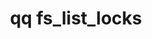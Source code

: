 ---
category: fs
command: fs_list_locks
optional_options:
- alternate: []
  help: The protocol whose locks should be listed
  name: --protocol
  required: true
- alternate: []
  help: The type of lock to list.
  name: --lock-type
  required: true
- alternate: []
  help: File path
  name: --path
  required: false
- alternate: []
  help: File ID
  name: --id
  required: false
- alternate: []
  help: List all locks held by the client with this IP address.
  name: --ip
  required: false
- alternate: []
  help: List all locks held by the client with this hostname. Only available for NLM
    locks.
  name: --hostname
  required: false
- alternate: []
  help: When a file is specified, list locks held on a specific snapshot.
  name: --snapshot
  required: false
- alternate: []
  help: Don't execute additional API calls to obtain file paths and client hostnames
    for results.
  name: --no-resolve
  required: false
- alternate: []
  help: Print a raw JSON response.
  name: --json
  required: false
- alternate: []
  help: Sort results by this attribute.
  name: --sort
  required: false
permalink: /qq-cli-command-guide/fs/fs_list_locks.html
positional_options: []
sidebar: qq_cli_command_reference_sidebar
summary: This section explains how to use the <code>qq fs_list_locks</code> command.
synopsis: List file locks held by clients.
title: qq fs_list_locks
usage: qq fs_list_locks [-h] --protocol {smb,nlm,nfs4} --lock-type {byte-range,share-mode}
  [--path PATH | --id ID | --ip IP | --hostname HOSTNAME] [--snapshot SNAPSHOT] [--no-resolve]
  [--json] [--sort {file,client}]
zendesk_source: qq CLI Command Guide

---